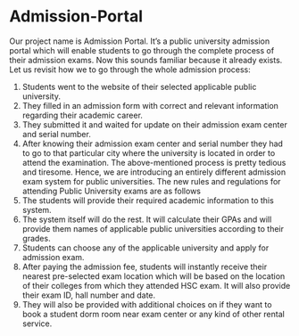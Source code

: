 # Admission-Portal
Our project name is Admission Portal. It’s a public university admission portal which will enable students to go through the complete process of their admission exams. Now this sounds familiar because it already exists.
Let us revisit how we to go through the whole admission process:
  1. Students went to the website of their selected applicable public university.
  2. They filled in an admission form with correct and relevant information regarding their academic career.
  3. They submitted it and waited for update on their admission exam center and serial number.
  4. After knowing their admission exam center and serial number they had to go to that particular city where the university is located in order to attend the examination.
The above-mentioned process is pretty tedious and tiresome. Hence, we are introducing an entirely different admission exam system for public universities. The new rules and regulations for attending Public University exams are as follows
  1. The students will provide their required academic information to this system.
  2. The system itself will do the rest. It will calculate their GPAs and will provide them names of applicable public universities according to their grades.
  3. Students can choose any of the applicable university and apply for admission exam.
  4. After paying the admission fee, students will instantly receive their nearest pre-selected exam location which will be based on the location of their colleges from which they      attended HSC exam. It will also provide their exam ID, hall number and date.
  5. They will also be provided with additional choices on if they want to book a student dorm room near exam center or any kind of other rental service.
